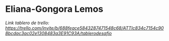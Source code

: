 # **Eliana-Gongora Lemos** 

*Link tablero de trello: https://trello.com/invite/b/688feace5843287471548c68/ATTIc834c7154c908bcdac3ac02e1308483a3E91C93A/tablerodesafio*
